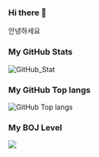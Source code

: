 ### Hi there 👋

안녕하세요   

### My GitHub Stats  
![GitHub_Stat](https://github-readme-stats.vercel.app/api?username=sk-choi&show_icons=true&theme=cobalt)
<!-- 깃허브 스탯-->

### My GitHub Top langs
![GitHub Top langs](https://github-readme-stats.vercel.app/api/top-langs/?username=sk-choi&layout=compact&theme=tokyonight)
<!-- 깃허브 Top-langs-->

### My BOJ Level
<img align='left' src="http://mazassumnida.wtf/api/v2/generate_badge?boj=lieben0711">   
<!-- 백준 레벨-->

<!--
**sk-choi/sk-choi** is a ✨ _special_ ✨ repository because its `README.md` (this file) appears on your GitHub profile.

Here are some ideas to get you started:

- 🔭 I’m currently working on ...
- 🌱 I’m currently learning ...
- 👯 I’m looking to collaborate on ...
- 🤔 I’m looking for help with ...
- 💬 Ask me about ...
- 📫 How to reach me: ...
- 😄 Pronouns: ...
- ⚡ Fun fact: ...
-->
